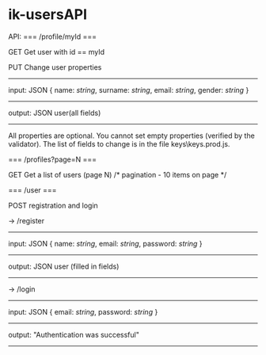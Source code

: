 # ik-usersAPI

API:
=== /profile/myId ===

GET
Get user with id == myId

PUT
Change user properties
_____________________
input: JSON {
  name: _string_,
  surname: _string_,
  email: _string_,
  gender: _string_
}
_____________________
output: JSON user(all fields)
_____________________
All properties  are optional. 
You cannot set empty properties (verified by the validator).
The list of fields to change is in the file keys\keys.prod.js.

=== /profiles?page=N ===

GET
Get a list of users (page N)
/* pagination - 10 items on page */

=== /user ===

POST
registration and login

-> /register
_____________________
input: JSON {
  name: _string_,
  email: _string_,
  password: _string_
}
_____________________
output: JSON user (filled in fields)
_____________________

-> /login
_____________________
input: JSON {
  email: _string_,
  password: _string_
}
_____________________
output: "Authentication was successful"
_____________________










